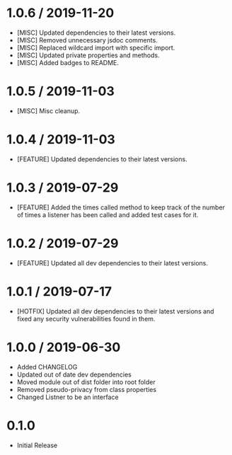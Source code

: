 1.0.6 / 2019-11-20
==================
* [MISC] Updated dependencies to their latest versions.
* [MISC] Removed unnecessary jsdoc comments.
* [MISC] Replaced wildcard import with specific import.
* [MISC] Updated private properties and methods.
* [MISC] Added badges to README.

1.0.5 / 2019-11-03
==================
* [MISC] Misc cleanup.

1.0.4 / 2019-11-03
==================
* [FEATURE] Updated dependencies to their latest versions.

1.0.3 / 2019-07-29
==================
* [FEATURE] Added the times called method to keep track of the number of times a listener has been called and added test cases for it.

1.0.2 / 2019-07-29
==================
* [FEATURE] Updated all dev dependencies to their latest versions.

1.0.1 / 2019-07-17
==================
* [HOTFIX] Updated all dev dependencies to their latest versions and fixed any security vulnerabilities found in them.

1.0.0 / 2019-06-30
==================
* Added CHANGELOG
* Updated out of date dev dependencies
* Moved module out of dist folder into root folder
* Removed pseudo-privacy from class properties
* Changed Listner to be an interface

0.1.0
==================
* Initial Release